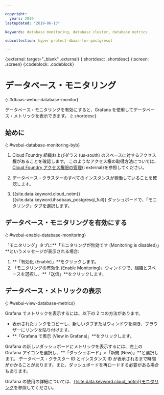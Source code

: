 ```yaml
---

copyright:
  years: 2019
lastupdated: "2019-06-13"

keywords: database monitoring, database cluster, database metrics

subcollection: hyper-protect-dbaas-for-postgresql

---
```


{:external: target="_blank" .external}
{:shortdesc: .shortdesc}
{:screen: .screen}
{:codeblock: .codeblock}


# データベース・モニタリング
{: #dbaas-webui-database-monitor}

データベース・モニタリングを有効にすると、Grafana を使用してデータベース・メトリックを表示できます。
{: shortdesc}

## 始めに
{: #webui-database-monitoring-byb}

1.  Cloud Foundry 組織およびダラス (us-south) のスペースに対するアクセス権があることを確認します。
このようなアクセス権の取得方法については、[Cloud Foundry アクセス権限の管理](https://cloud.ibm.com/docs/iam?topic=iam-mngcf#mngcf){: external}を参照してください。

2.  データベース・クラスターのすべてのインスタンスが稼働していることを確認します。

3.  {{site.data.keyword.cloud_notm}} {{site.data.keyword.ihsdbaas_postgresql_full}} ダッシュボードで、「モニタリング」タブを選択します。

## データベース・モニタリングを有効にする
{: #webui-enable-database-monitoring}

「モニタリング」タブに**「モニタリングが無効です (Monitoring is disabled)」**というメッセージが表示される場合:

1. **「有効化 (Enable)」**をクリックします。
2. 「モニタリングの有効化 (Enable Monitoring)」ウィンドウで、組織とスペースを選択し、**「送信」**をクリックします。


## データベース・メトリックの表示
{: #webui-view-database-metrics}

Grafana でメトリックを表示するには、以下の 2 つの方法があります。

- 表示されたリンクをコピーし、新しいタブまたはウィンドウを開き、ブラウザーにリンクを貼り付けます。
- **「Grafana で表示 (View in Grafana)」**をクリックします。

Grafana の新しいダッシュボードにメトリックを表示するには、左上の Grafana アイコンを選択し、**「ダッシュボード」>「新規 (New)」**と選択します。
データベース・クラスター ID とインスタンス ID が表示されるまで時間がかかることがあります。また、ダッシュボードを再ロードする必要がある場合もあります。

Grafana の使用の詳細については、[{{site.data.keyword.cloud_notm}}モニタリング](/docs/services/cloud-monitoring?topic=cloud-monitoring-getting-started)を参照してください。

